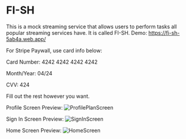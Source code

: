 # FI-SH
This is a mock streaming service that allows users to perform tasks all popular streaming services have. It is called FI-SH.
Demo: https://fi-sh-5ab4a.web.app/

For Stripe Paywall, use card info below:

Card Number: 4242 4242 4242 4242

Month/Year: 04/24

CVV: 424

Fill out the rest however you want.

Profile Screen Preview:
![ProfilePlanScreen](https://github.com/pyalla26/FI-SH/assets/90935615/d6873be4-e766-42ea-a4e6-142d69eb150e)

Sign In Screen Preview:
![SignInScreen](https://github.com/pyalla26/FI-SH/assets/90935615/26a8c6fe-6a8b-40fe-9f8c-14c2bdefe1de)

Home Screen Preview:
![HomeScreen](https://github.com/pyalla26/FI-SH/assets/90935615/566acfae-7e3f-4fa4-b550-ca03622f48ff)
